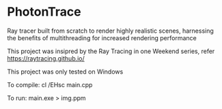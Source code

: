# PhotonTrace
Ray tracer built from scratch to render highly realistic scenes, harnessing the benefits of multithreading for increased rendering performance

This project was insipred by the Ray Tracing in one Weekend series, refer https://raytracing.github.io/

This project was only tested on Windows

To compile:
  cl /EHsc main.cpp

To run:
  main.exe > img.ppm

